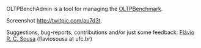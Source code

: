 OLTPBenchAdmin is a tool for managing the [OLTPBenchmark](http://www.oltpbenchmark.com).

Screenshot http://twitpic.com/au7d3t.

Suggestions, bug-reports, contributions and/or just some feedback: [Flávio R. C. Sousa](http://www.es.ufc.br/~flavio)  (flaviosousa at ufc.br)